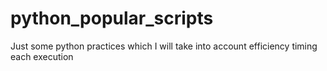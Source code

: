 # python_popular_scripts
Just some python practices which I will take into account efficiency timing each execution
